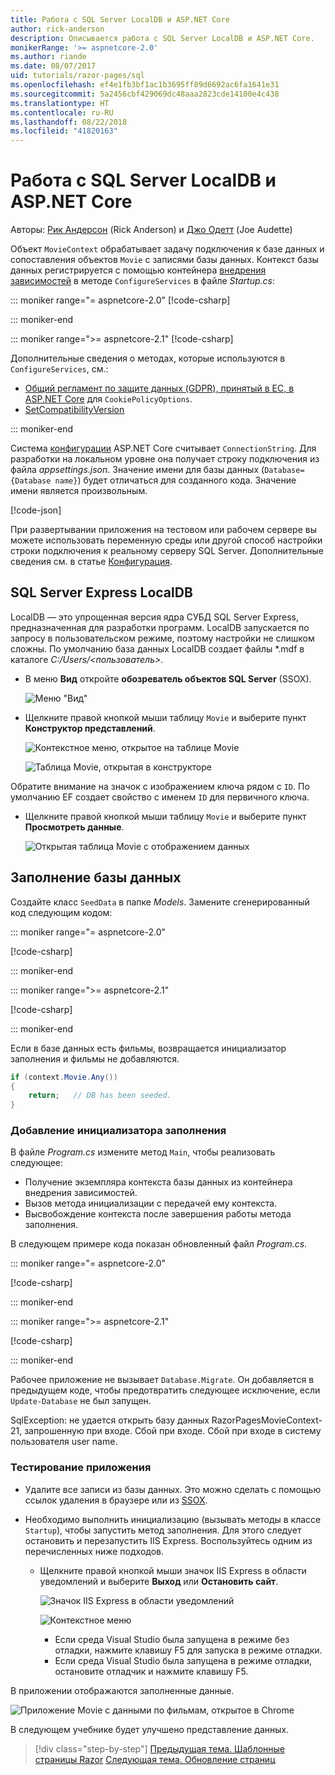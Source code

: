 ```yaml
---
title: Работа с SQL Server LocalDB и ASP.NET Core
author: rick-anderson
description: Описывается работа с SQL Server LocalDB и ASP.NET Core.
monikerRange: '>= aspnetcore-2.0'
ms.author: riande
ms.date: 08/07/2017
uid: tutorials/razor-pages/sql
ms.openlocfilehash: ef4e1fb3bf1ac1b3695ff89d6692ac6fa1641e31
ms.sourcegitcommit: 5a2456cbf429069dc48aaa2823cde14100e4c438
ms.translationtype: HT
ms.contentlocale: ru-RU
ms.lasthandoff: 08/22/2018
ms.locfileid: "41820163"
---
```

# <a name="work-with-sql-server-localdb-and-aspnet-core"></a>Работа с SQL Server LocalDB и ASP.NET Core

Авторы: [Рик Андерсон](https://twitter.com/RickAndMSFT) (Rick Anderson) и [Джо Одетт](https://twitter.com/joeaudette) (Joe Audette) 

Объект `MovieContext` обрабатывает задачу подключения к базе данных и сопоставления объектов `Movie` с записями базы данных. Контекст базы данных регистрируется с помощью контейнера [внедрения зависимостей](xref:fundamentals/dependency-injection) в методе `ConfigureServices` в файле *Startup.cs*:

::: moniker range="= aspnetcore-2.0"
[!code-csharp[](razor-pages-start/sample/RazorPagesMovie/Startup.cs?name=snippet_ConfigureServices&highlight=7-8)]

::: moniker-end

::: moniker range=">= aspnetcore-2.1"
[!code-csharp[](razor-pages-start/sample/RazorPagesMovie21/Startup.cs?name=snippet_ConfigureServices&highlight=12-13)]

Дополнительные сведения о методах, которые используются в `ConfigureServices`, см.:

* [Общий регламент по защите данных (GDPR), принятый в ЕС, в ASP.NET Core](xref:security/gdpr) для `CookiePolicyOptions`.
* [SetCompatibilityVersion](xref:mvc/compatibility-version)

::: moniker-end

Система [конфигурации](xref:fundamentals/configuration/index) ASP.NET Core считывает `ConnectionString`. Для разработки на локальном уровне она получает строку подключения из файла *appsettings.json*. Значение имени для базы данных (`Database={Database name}`) будет отличаться для созданного кода. Значение имени является произвольным.

[!code-json[](razor-pages-start/sample/RazorPagesMovie/appsettings.json?highlight=2&range=8-10)]

При развертывании приложения на тестовом или рабочем сервере вы можете использовать переменную среды или другой способ настройки строки подключения к реальному серверу SQL Server. Дополнительные сведения см. в статье [Конфигурация](xref:fundamentals/configuration/index).

## <a name="sql-server-express-localdb"></a>SQL Server Express LocalDB

LocalDB — это упрощенная версия ядра СУБД SQL Server Express, предназначенная для разработки программ. LocalDB запускается по запросу в пользовательском режиме, поэтому настройки не слишком сложны. По умолчанию база данных LocalDB создает файлы \*.mdf в каталоге *C:/Users/\<пользователь\>*.

<a name="ssox"></a>
* В меню **Вид** откройте **обозреватель объектов SQL Server** (SSOX).

  ![Меню "Вид"](sql/_static/ssox.png)

* Щелкните правой кнопкой мыши таблицу `Movie` и выберите пункт **Конструктор представлений**.

  ![Контекстное меню, открытое на таблице Movie](sql/_static/design.png)

  ![Таблица Movie, открытая в конструкторе](sql/_static/dv.png)

Обратите внимание на значок с изображением ключа рядом с `ID`. По умолчанию EF создает свойство с именем `ID` для первичного ключа.

* Щелкните правой кнопкой мыши таблицу `Movie` и выберите пункт **Просмотреть данные**.

  ![Открытая таблица Movie с отображением данных](sql/_static/vd22.png)

## <a name="seed-the-database"></a>Заполнение базы данных

Создайте класс `SeedData` в папке *Models*. Замените сгенерированный код следующим кодом:

::: moniker range="= aspnetcore-2.0"

[!code-csharp[](razor-pages-start/sample/RazorPagesMovie/Models/SeedData.cs?name=snippet_1)]

::: moniker-end

::: moniker range=">= aspnetcore-2.1"

[!code-csharp[](razor-pages-start/sample/RazorPagesMovie21/Models/SeedData.cs?name=snippet_1)]

::: moniker-end

Если в базе данных есть фильмы, возвращается инициализатор заполнения и фильмы не добавляются.

```csharp
if (context.Movie.Any())
{
    return;   // DB has been seeded.
}
```
<a name="si"></a>
### <a name="add-the-seed-initializer"></a>Добавление инициализатора заполнения

В файле *Program.cs* измените метод `Main`, чтобы реализовать следующее:

* Получение экземпляра контекста базы данных из контейнера внедрения зависимостей.
* Вызов метода инициализации с передачей ему контекста.
* Высвобождение контекста после завершения работы метода заполнения.

В следующем примере кода показан обновленный файл *Program.cs*.

::: moniker range="= aspnetcore-2.0"

[!code-csharp[](razor-pages-start/sample/RazorPagesMovie/Program.cs)]

::: moniker-end

::: moniker range=">= aspnetcore-2.1"

[!code-csharp[](razor-pages-start/sample/RazorPagesMovie21/Program.cs)]

::: moniker-end

Рабочее приложение не вызывает `Database.Migrate`. Он добавляется в предыдущем коде, чтобы предотвратить следующее исключение, если `Update-Database` не был запущен.

SqlException: не удается открыть базу данных RazorPagesMovieContext-21, запрошенную при входе. Сбой при входе.
Сбой при входе в систему пользователя user name.

### <a name="test-the-app"></a>Тестирование приложения

* Удалите все записи из базы данных. Это можно сделать с помощью ссылок удаления в браузере или из [SSOX](xref:tutorials/razor-pages/new-field#ssox).
* Необходимо выполнить инициализацию (вызывать методы в классе `Startup`), чтобы запустить метод заполнения. Для этого следует остановить и перезапустить IIS Express. Воспользуйтесь одним из перечисленных ниже подходов.

  * Щелкните правой кнопкой мыши значок IIS Express в области уведомлений и выберите **Выход** или **Остановить сайт**.

    ![Значок IIS Express в области уведомлений](../first-mvc-app/working-with-sql/_static/iisExIcon.png)

    ![Контекстное меню](sql/_static/stopIIS.png)

    * Если среда Visual Studio была запущена в режиме без отладки, нажмите клавишу F5 для запуска в режиме отладки.
    * Если среда Visual Studio была запущена в режиме отладки, остановите отладчик и нажмите клавишу F5.
   
В приложении отображаются заполненные данные.

![Приложение Movie с данными по фильмам, открытое в Chrome](sql/_static/m55.png)

В следующем учебнике будет улучшено представление данных.

> [!div class="step-by-step"]
> [Предыдущая тема. Шаблонные страницы Razor](xref:tutorials/razor-pages/page)
> [Следующая тема. Обновление страниц](xref:tutorials/razor-pages/da1)
